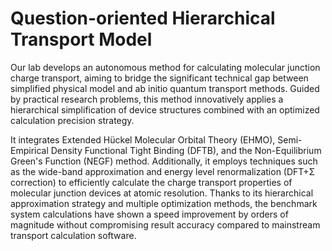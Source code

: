 # Question-oriented Hierarchical Transport Model
Our lab develops an autonomous method for calculating molecular junction charge transport, aiming to bridge the significant technical gap between simplified physical model and ab initio quantum transport methods. Guided by practical research problems, this method innovatively applies a hierarchical simplification of device structures combined with an optimized calculation precision strategy. 

It integrates Extended Hückel Molecular Orbital Theory (EHMO), Semi-Empirical Density Functional Tight Binding (DFTB), and the Non-Equilibrium Green's Function (NEGF) method. Additionally, it employs techniques such as the wide-band approximation and energy level renormalization (DFT+Σ correction) to efficiently calculate the charge transport properties of molecular junction devices at atomic resolution. Thanks to its hierarchical approximation strategy and multiple optimization methods, the benchmark system calculations have shown a speed improvement by orders of magnitude without compromising result accuracy compared to mainstream transport calculation software.
